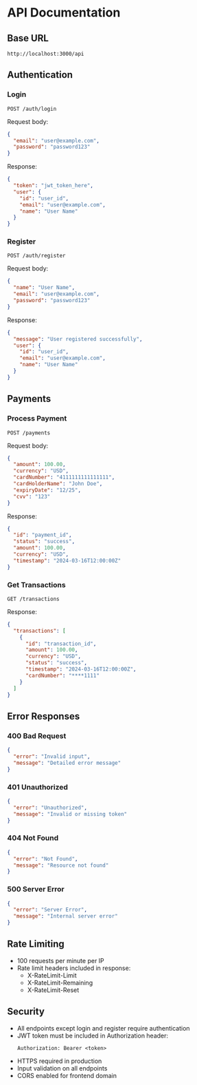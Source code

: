 # API Documentation

## Base URL
```
http://localhost:3000/api
```

## Authentication

### Login
```http
POST /auth/login
```

Request body:
```json
{
  "email": "user@example.com",
  "password": "password123"
}
```

Response:
```json
{
  "token": "jwt_token_here",
  "user": {
    "id": "user_id",
    "email": "user@example.com",
    "name": "User Name"
  }
}
```

### Register
```http
POST /auth/register
```

Request body:
```json
{
  "name": "User Name",
  "email": "user@example.com",
  "password": "password123"
}
```

Response:
```json
{
  "message": "User registered successfully",
  "user": {
    "id": "user_id",
    "email": "user@example.com",
    "name": "User Name"
  }
}
```

## Payments

### Process Payment
```http
POST /payments
```

Request body:
```json
{
  "amount": 100.00,
  "currency": "USD",
  "cardNumber": "4111111111111111",
  "cardHolderName": "John Doe",
  "expiryDate": "12/25",
  "cvv": "123"
}
```

Response:
```json
{
  "id": "payment_id",
  "status": "success",
  "amount": 100.00,
  "currency": "USD",
  "timestamp": "2024-03-16T12:00:00Z"
}
```

### Get Transactions
```http
GET /transactions
```

Response:
```json
{
  "transactions": [
    {
      "id": "transaction_id",
      "amount": 100.00,
      "currency": "USD",
      "status": "success",
      "timestamp": "2024-03-16T12:00:00Z",
      "cardNumber": "****1111"
    }
  ]
}
```

## Error Responses

### 400 Bad Request
```json
{
  "error": "Invalid input",
  "message": "Detailed error message"
}
```

### 401 Unauthorized
```json
{
  "error": "Unauthorized",
  "message": "Invalid or missing token"
}
```

### 404 Not Found
```json
{
  "error": "Not Found",
  "message": "Resource not found"
}
```

### 500 Server Error
```json
{
  "error": "Server Error",
  "message": "Internal server error"
}
```

## Rate Limiting

- 100 requests per minute per IP
- Rate limit headers included in response:
  - X-RateLimit-Limit
  - X-RateLimit-Remaining
  - X-RateLimit-Reset

## Security

- All endpoints except login and register require authentication
- JWT token must be included in Authorization header:
  ```
  Authorization: Bearer <token>
  ```
- HTTPS required in production
- Input validation on all endpoints
- CORS enabled for frontend domain 